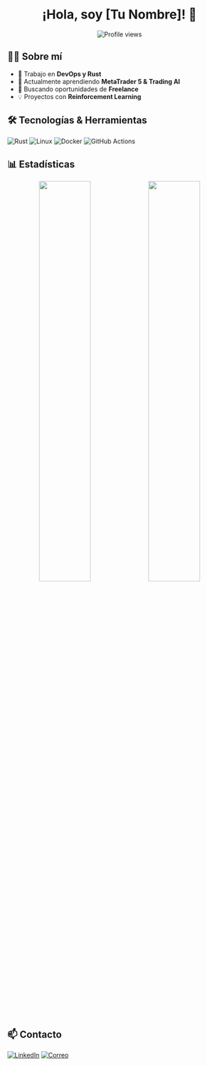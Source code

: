 <h1 align="center">¡Hola, soy [Tu Nombre]! 👋</h1>

<p align="center">
  <img src="https://komarev.com/ghpvc/?username=tu-usuario&label=Visitas&color=blue&style=flat" alt="Profile views" />
</p>

## 🧑‍💻 Sobre mí  
- 💼 Trabajo en **DevOps y Rust**  
- 🚀 Actualmente aprendiendo **MetaTrader 5 & Trading AI**  
- 🎯 Buscando oportunidades de **Freelance**  
- 💡 Proyectos con **Reinforcement Learning**  

## 🛠️ Tecnologías & Herramientas  
![Rust](https://img.shields.io/badge/Rust-000000?style=for-the-badge&logo=rust&logoColor=white)
![Linux](https://img.shields.io/badge/Linux-FCC624?style=for-the-badge&logo=linux&logoColor=black)
![Docker](https://img.shields.io/badge/Docker-2496ED?style=for-the-badge&logo=docker&logoColor=white)
![GitHub Actions](https://img.shields.io/badge/GitHub_Actions-2088FF?style=for-the-badge&logo=github-actions&logoColor=white)

## 📊 Estadísticas  
<p align="center">
  <img src="https://github-readme-stats.vercel.app/api?username=abueno19&show_icons=true&theme=tokyonight" width="48%" />
  <img src="https://github-readme-streak-stats.herokuapp.com/?user=abueno19&theme=tokyonight" width="48%" />
</p>

## 📫 Contacto  
[![LinkedIn](https://img.shields.io/badge/LinkedIn-0077B5?style=for-the-badge&logo=linkedin&logoColor=white)](https://linkedin.com/in/antonio-julián-bueno-fuentes-291737230)
[![Correo](https://img.shields.io/badge/Email-D14836?style=for-the-badge&logo=gmail&logoColor=white)](mailto:antoniojulianbuenofuentes@gmail.com)

